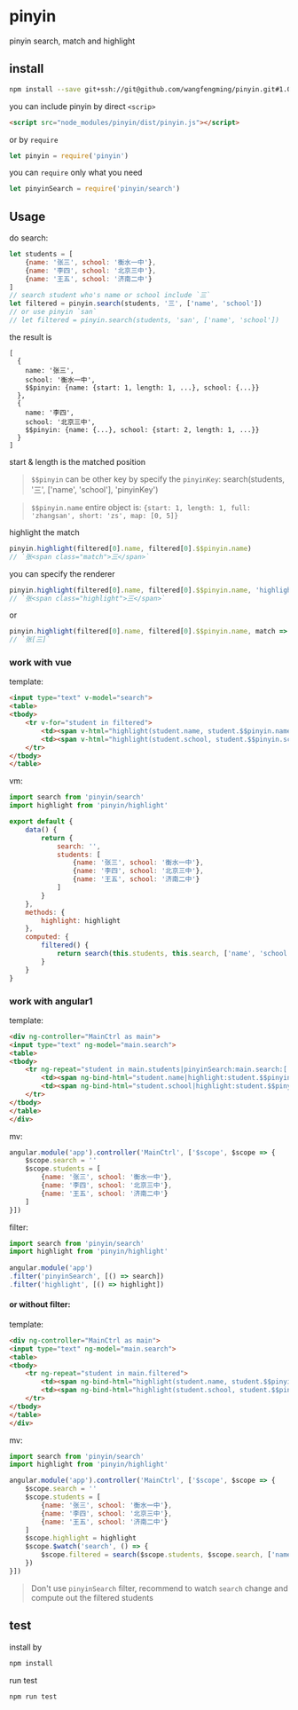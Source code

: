 # pinyin

pinyin search, match and highlight

## install
```bash
npm install --save git+ssh://git@github.com/wangfengming/pinyin.git#1.0.1
```

you can include pinyin by direct `<scrip>` 
```html
<script src="node_modules/pinyin/dist/pinyin.js"></script>
```
or by `require`
```javascript
let pinyin = require('pinyin')
```
you can `require` only what you need
```javascript
let pinyinSearch = require('pinyin/search')
```

## Usage

do search:
```javascript
let students = [
    {name: '张三', school: '衡水一中'},
    {name: '李四', school: '北京三中'},
    {name: '王五', school: '济南二中'}
]
// search student who's name or school include `三`
let filtered = pinyin.search(students, '三', ['name', 'school'])
// or use pinyin `san`
// let filtered = pinyin.search(students, 'san', ['name', 'school'])
```
the result is
```
[
  {
    name: '张三',
    school: '衡水一中',
    $$pinyin: {name: {start: 1, length: 1, ...}, school: {...}}
  },
  {
    name: '李四',
    school: '北京三中',
    $$pinyin: {name: {...}, school: {start: 2, length: 1, ...}}
  }
]
```
start & length is the matched position
> `$$pinyin` can be other key by specify the `pinyinKey`: search(students, '三', ['name', 'school'], 'pinyinKey')

> `$$pinyin.name` entire object is: `{start: 1, length: 1, full: 'zhangsan', short: 'zs', map: [0, 5]}`

highlight the match
```javascript
pinyin.highlight(filtered[0].name, filtered[0].$$pinyin.name)
// `张<span class="match">三</span>`
```
you can specify the renderer
```javascript
pinyin.highlight(filtered[0].name, filtered[0].$$pinyin.name, 'highlight')
// `张<span class="highlight">三</span>`
```
or
```javascript
pinyin.highlight(filtered[0].name, filtered[0].$$pinyin.name, match => `[${match}]`)
// `张[三]`
```

### work with vue

template:
```html
<input type="text" v-model="search">
<table>
<tbody>
    <tr v-for="student in filtered">
        <td><span v-html="highlight(student.name, student.$$pinyin.name)"></span></td>
        <td><span v-html="highlight(student.school, student.$$pinyin.school)"></span></td>
    </tr>
</tbody>
</table>
```

vm:
```javascript
import search from 'pinyin/search'
import highlight from 'pinyin/highlight'

export default {
    data() {
        return {
            search: '',
            students: [
                {name: '张三', school: '衡水一中'},
                {name: '李四', school: '北京三中'},
                {name: '王五', school: '济南二中'}
            ]
        }
    },
    methods: {
        highlight: highlight
    },
    computed: {
        filtered() {
            return search(this.students, this.search, ['name', 'school'])
        }
    }
}
```

### work with angular1

template:
```html
<div ng-controller="MainCtrl as main">
<input type="text" ng-model="main.search">
<table>
<tbody>
    <tr ng-repeat="student in main.students|pinyinSearch:main.search:['name', 'school']">
        <td><span ng-bind-html="student.name|highlight:student.$$pinyin.name"></span></td>
        <td><span ng-bind-html="student.school|highlight:student.$$pinyin.school"></span></td>
    </tr>
</tbody>
</table>
</div>
```
mv:
```javascript
angular.module('app').controller('MainCtrl', ['$scope', $scope => {
    $scope.search = ''
    $scope.students = [
        {name: '张三', school: '衡水一中'},
        {name: '李四', school: '北京三中'},
        {name: '王五', school: '济南二中'}
    ]
}])
```

filter:
```javascript
import search from 'pinyin/search'
import highlight from 'pinyin/highlight'
 
angular.module('app')
.filter('pinyinSearch', [() => search])
.filter('highlight', [() => highlight])
```

#### or without filter:

template:
```html
<div ng-controller="MainCtrl as main">
<input type="text" ng-model="main.search">
<table>
<tbody>
    <tr ng-repeat="student in main.filtered">
        <td><span ng-bind-html="highlight(student.name, student.$$pinyin.name)"></span></td>
        <td><span ng-bind-html="highlight(student.school, student.$$pinyin.school)"></span></td>
    </tr>
</tbody>
</table>
</div>
```

mv:
```javascript
import search from 'pinyin/search'
import highlight from 'pinyin/highlight'

angular.module('app').controller('MainCtrl', ['$scope', $scope => {
    $scope.search = ''
    $scope.students = [
        {name: '张三', school: '衡水一中'},
        {name: '李四', school: '北京三中'},
        {name: '王五', school: '济南二中'}
    ]
    $scope.highlight = highlight
    $scope.$watch('search', () => {
        $scope.filtered = search($scope.students, $scope.search, ['name', 'score'])
    })
}])
```

> Don't use `pinyinSearch` filter, recommend to watch `search` change and compute out the filtered students

## test

install by
```bash
npm install
```

run test
```bash
npm run test
```

